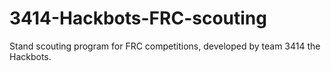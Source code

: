# 3414-Hackbots-FRC-scouting
Stand scouting program for FRC competitions, developed by team 3414 the Hackbots.
